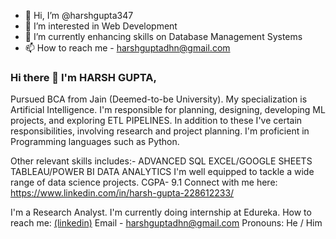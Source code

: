 - 👋 Hi, I’m @harshgupta347
- 👀 I’m interested in Web Development
- 🌱 I’m currently enhancing skills on Database Management Systems 
- 📫 How to reach me - harshguptadhn@gmail.com


### Hi there 👋 I'm HARSH GUPTA,
Pursued BCA from Jain (Deemed-to-be University). 
My specialization is Artificial Intelligence. 
I'm responsible for planning, designing, developing ML projects, and exploring ETL PIPELINES. 
In addition to these I've certain responsibilities, involving research and project planning. I'm proficient in Programming languages such as Python.

Other relevant skills includes:-
ADVANCED SQL EXCEL/GOOGLE SHEETS TABLEAU/POWER BI DATA ANALYTICS
I'm well equipped to tackle a wide range of data science projects.
CGPA- 9.1
Connect with me here: https://www.linkedin.com/in/harsh-gupta-228612233/


I'm a Research Analyst.
I'm currently doing internship at Edureka.
How to reach me: [(linkedin)](https://www.linkedin.com/in/harsh-gupta-228612233/)
Email - harshguptadhn@gmail.com
Pronouns: He / Him


<!---
harshgupta347/harshgupta347 is a ✨ special ✨ repository because its `README.md` (this file) appears on your GitHub profile.
You can click the Preview link to take a look at your changes.
--->
